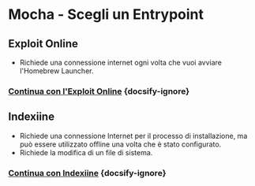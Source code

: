 # Mocha - Scegli un Entrypoint

## Exploit Online

- Richiede una connessione internet ogni volta che vuoi avviare l'Homebrew Launcher.

### [**Continua con l'Exploit Online**](online-exploit/sd-preparation) {docsify-ignore}

## Indexiine

- Richiede una connessione Internet per il processo di installazione, ma può essere utilizzato offline una volta che è stato configurato.
- Richiede la modifica di un file di sistema.

### [**Continua con Indexiine**](indexiine/sd-preparation) {docsify-ignore}